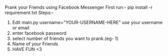 Prank your Friends using Facebook Messenger
First run:-
pip install -r requirement.txt
Steps:-
1. Edit main.py username="YOUR-USERNAME-HERE" use your username or email
2. enter facebook password
3. select number of friends you want to prank.(eg- 1)
4. Name of your Friends
5. HAVE FUN <3
